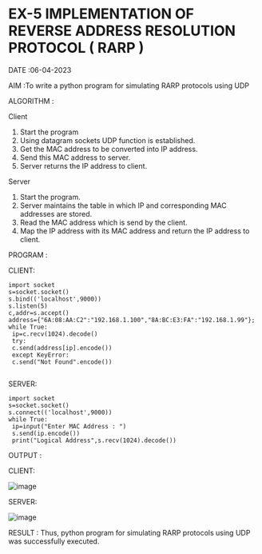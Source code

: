 # EX-5 IMPLEMENTATION OF REVERSE ADDRESS RESOLUTION PROTOCOL ( RARP )

DATE :06-04-2023

AIM :To write a python program for simulating RARP protocols using UDP


ALGORITHM :

Client

1. Start the program
2. Using datagram sockets UDP function is established.
3. Get the MAC address to be converted into IP address.
4. Send this MAC address to server.
5. Server returns the IP address to client.

Server

1. Start the program.
2. Server maintains the table in which IP and corresponding MAC addresses are stored.
3. Read the MAC address which is send by the client.
4. Map the IP address with its MAC address and return the IP address to client.


PROGRAM :

CLIENT:
```
import socket
s=socket.socket()
s.bind(('localhost',9000))
s.listen(5)
c,addr=s.accept()
address={"6A:08:AA:C2":"192.168.1.100","8A:BC:E3:FA":"192.168.1.99"};
while True:
 ip=c.recv(1024).decode()
 try:
 c.send(address[ip].encode())
 except KeyError:
 c.send("Not Found".encode())
 
```
SERVER:
```
import socket
s=socket.socket()
s.connect(('localhost',9000))
while True:
 ip=input("Enter MAC Address : ")
 s.send(ip.encode())
 print("Logical Address",s.recv(1024).decode())
```

OUTPUT :

CLIENT:

![image](https://github.com/AkshayalakshmiVS/EX-5/assets/128115963/a1309ebd-e8f6-4c88-84c5-7ebc670114d6)

SERVER:

![image](https://github.com/AkshayalakshmiVS/EX-5/assets/128115963/b59c5c8c-362b-48aa-8beb-cab4e335a057)





RESULT :
Thus, python program for simulating RARP protocols using UDP was successfully executed.
